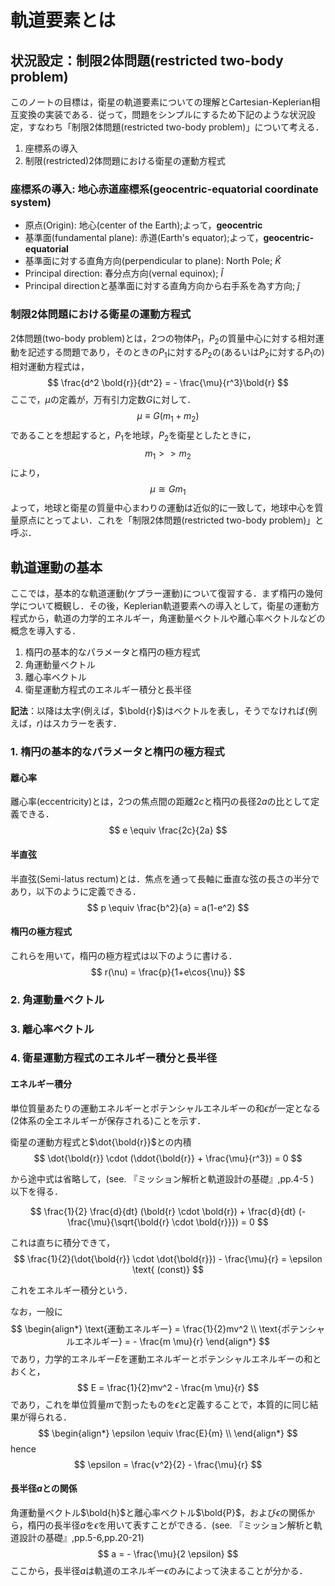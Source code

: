 # 軌道要素とは


## 状況設定：制限2体問題(restricted two-body problem)
このノートの目標は，衛星の軌道要素についての理解とCartesian-Keplerian相互変換の実装である．従って，問題をシンプルにするため下記のような状況設定，すなわち「制限2体問題(restricted two-body problem)」について考える．

1. 座標系の導入
3. 制限(restricted)2体問題における衛星の運動方程式

### 座標系の導入: 地心赤道座標系(geocentric-equatorial coordinate system)
- 原点(Origin): 地心(center of the Earth);よって，**geocentric**
- 基準面(fundamental plane): 赤道(Earth's equator);よって，**geocentric-equatorial**
- 基準面に対する直角方向(perpendicular to plane): North Pole; $\hat{K}$
- Principal direction: 春分点方向(vernal equinox); $\hat{I}$
- Principal directionと基準面に対する直角方向から右手系を為す方向; $\hat{j}$

### 制限2体問題における衛星の運動方程式
2体問題(two-body problem)とは，2つの物体$P_1$，$P_2$の質量中心に対する相対運動を記述する問題であり，そのときの$P_1$に対する$P_2$の(あるいは$P_2$に対する$P_1$の)相対運動方程式は，
$$
\frac{d^2 \bold{r}}{dt^2} = - \frac{\mu}{r^3}\bold{r}
$$
ここで，$\mu$の定義が，万有引力定数$G$に対して．
$$
\mu \equiv G(m_1+m_2)
$$
であることを想起すると，$P_1$を地球，$P_2$を衛星としたときに，
$$
m_{1} >> m_{2}
$$
により，
$$
\mu \cong Gm_1
$$
よって，地球と衛星の質量中心まわりの運動は近似的に一致して，地球中心を質量原点にとってよい．これを「制限2体問題(restricted two-body problem)」と呼ぶ．

## 軌道運動の基本
ここでは，基本的な軌道運動(ケプラー運動)について復習する．まず楕円の幾何学について概観し．その後，Keplerian軌道要素への導入として，衛星の運動方程式から，軌道の力学的エネルギー，角運動量ベクトルや離心率ベクトルなどの概念を導入する．

1. 楕円の基本的なパラメータと楕円の極方程式
2. 角運動量ベクトル
3. 離心率ベクトル
4. 衛星運動方程式のエネルギー積分と長半径

**記法**：以降は太字(例えば，$\bold{r}$)はベクトルを表し，そうでなければ(例えば，$r$)はスカラーを表す．

### 1. 楕円の基本的なパラメータと楕円の極方程式

#### 離心率
離心率(eccentricity)とは，2つの焦点間の距離$2c$と楕円の長径$2a$の比として定義できる．
$$
e \equiv \frac{2c}{2a}
$$

#### 半直弦
半直弦(Semi-latus rectum)とは．焦点を通って長軸に垂直な弦の長さの半分であり，以下のように定義できる．
$$
p \equiv \frac{b^2}{a} = a(1-e^2)
$$

#### 楕円の極方程式
これらを用いて，楕円の極方程式は以下のように書ける．
$$
r(\nu) = \frac{p}{1+e\cos{\nu}}
$$

### 2. 角運動量ベクトル


### 3. 離心率ベクトル



### 4. 衛星運動方程式のエネルギー積分と長半径

#### エネルギー積分
単位質量あたりの運動エネルギーとポテンシャルエネルギーの和$\epsilon$が一定となる(2体系の全エネルギーが保存される)ことを示す．

衛星の運動方程式と$\dot{\bold{r}}$との内積
$$
\dot{\bold{r}} \cdot (\ddot{\bold{r}} + \frac{\mu}{r^3}) = 0
$$

から途中式は省略して，(see. 『ミッション解析と軌道設計の基礎』,pp.4-5 )　以下を得る．

$$
\frac{1}{2} \frac{d}{dt} (\bold{r} \cdot \bold{r}) + \frac{d}{dt} (- \frac{\mu}{\sqrt{\bold{r} \cdot \bold{r}}}) = 0
$$

これは直ちに積分できて，
$$
\frac{1}{2}(\dot{\bold{r}} \cdot \dot{\bold{r}}) - \frac{\mu}{r} = \epsilon \text{ (const)}
$$

これをエネルギー積分という．

なお，一般に
$$
\begin{align*}
\text{運動エネルギー} =  \frac{1}{2}mv^2 \\
\text{ポテンシャルエネルギー} = - \frac{m \mu}{r}
\end{align*}
$$
であり，力学的エネルギー$E$を運動エネルギーとポテンシャルエネルギーの和とおくと，
$$
E = \frac{1}{2}mv^2 - \frac{m \mu}{r}
$$
であり，これを単位質量$m$で割ったものを$\epsilon$と定義することで，本質的に同じ結果が得られる．
$$
\begin{align*}
\epsilon \equiv \frac{E}{m} \\
\end{align*}
$$
hence
$$
\epsilon = \frac{v^2}{2} - \frac{\mu}{r}
$$

#### 長半径$a$との関係
角運動量ベクトル$\bold{h}$と離心率ベクトル$\bold{P}$，および$\epsilon$の関係から，楕円の長半径$a$を$\epsilon$を用いて表すことができる．(see. 『ミッション解析と軌道設計の基礎』,pp.5-6,pp.20-21)
$$
a = - \frac{\mu}{2 \epsilon}
$$
ここから，長半径$a$は軌道のエネルギー$\epsilon$のみによって決まることが分かる．
